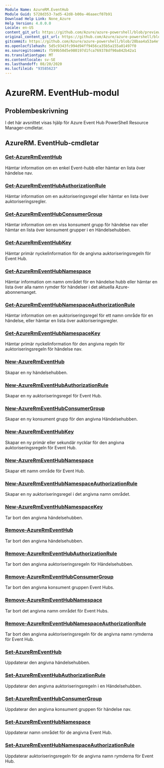 ```yaml
---
Module Name: AzureRM.EventHub
Module Guid: 5728d353-7ad5-42d8-b00a-46aaecf07b91
Download Help Link: None_Azure
Help Version: 4.0.0.0
Locale: en-US
content_git_url: https://github.com/Azure/azure-powershell/blob/preview/src/ResourceManager/EventHub/Commands.EventHub/help/AzureRM.EventHub.md
original_content_git_url: https://github.com/Azure/azure-powershell/blob/preview/src/ResourceManager/EventHub/Commands.EventHub/help/AzureRM.EventHub.md
gitcommit: https://github.com/Azure/azure-powershell/blob/28baa4a53a4efceb1197c032a8db08e199f0858d
ms.openlocfilehash: 5d5c9343fc994d94ff9456ca35b5a155a01497f0
ms.sourcegitcommit: f599b50d5e980197d1fca769378df90a842b42a1
ms.translationtype: MT
ms.contentlocale: sv-SE
ms.lasthandoff: 08/20/2020
ms.locfileid: "93585623"
---
```

# AzureRM. EventHub-modul
## Problembeskrivning
I det här avsnittet visas hjälp för Azure Event Hub PowerShell Resource Manager-cmdletar.

## AzureRM. EventHub-cmdletar
### [Get-AzureRmEventHub](Get-AzureRmEventHub.md)
Hämtar information om en enkel Event-hubb eller hämtar en lista över händelse nav.

### [Get-AzureRmEventHubAuthorizationRule](Get-AzureRmEventHubAuthorizationRule.md)
Hämtar information om en auktoriseringsregel eller hämtar en lista över auktoriseringsregler.

### [Get-AzureRmEventHubConsumerGroup](Get-AzureRmEventHubConsumerGroup.md)
Hämtar information om en viss konsument grupp för händelse nav eller hämtar en lista över konsument grupper i en Händelsehubben.

### [Get-AzureRmEventHubKey](Get-AzureRmEventHubKey.md)
Hämtar primär nyckelinformation för de angivna auktoriseringsregeln för Event Hub.

### [Get-AzureRmEventHubNamespace](Get-AzureRmEventHubNamespace.md)
Hämtar information om namn området för en händelse hubb eller hämtar en lista över alla namn rymder för händelser i det aktuella Azure-abonnemanget.

### [Get-AzureRmEventHubNamespaceAuthorizationRule](Get-AzureRmEventHubNamespaceAuthorizationRule.md)
Hämtar information om en auktoriseringsregel för ett namn område för en händelse, eller hämtar en lista över auktoriseringsregler.

### [Get-AzureRmEventHubNamespaceKey](Get-AzureRmEventHubNamespaceKey.md)
Hämtar primär nyckelinformation för den angivna regeln för auktoriseringsregeln för händelse nav.

### [New-AzureRmEventHub](New-AzureRmEventHub.md)
Skapar en ny händelsehubben.

### [New-AzureRmEventHubAuthorizationRule](New-AzureRmEventHubAuthorizationRule.md)
Skapar en ny auktoriseringsregel för Event Hub.

### [New-AzureRmEventHubConsumerGroup](New-AzureRmEventHubConsumerGroup.md)
Skapar en ny konsument grupp för den angivna Händelsehubben.

### [New-AzureRmEventHubKey](New-AzureRmEventHubKey.md)
Skapar en ny primär eller sekundär nycklar för den angivna auktoriseringsregeln för Event Hub.

### [New-AzureRmEventHubNamespace](New-AzureRmEventHubNamespace.md)
Skapar ett namn område för Event Hub.

### [New-AzureRmEventHubNamespaceAuthorizationRule](New-AzureRmEventHubNamespaceAuthorizationRule.md)
Skapar en ny auktoriseringsregel i det angivna namn området.

### [New-AzureRmEventHubNamespaceKey](New-AzureRmEventHubNamespaceKey.md)
Tar bort den angivna händelsehubben.

### [Remove-AzureRmEventHub](Remove-AzureRmEventHub.md)
Tar bort den angivna händelsehubben.

### [Remove-AzureRmEventHubAuthorizationRule](Remove-AzureRmEventHubAuthorizationRule.md)
Tar bort den angivna auktoriseringsregeln för Händelsehubben.

### [Remove-AzureRmEventHubConsumerGroup](Remove-AzureRmEventHubConsumerGroup.md)
Tar bort den angivna konsument gruppen Event Hubs.

### [Remove-AzureRmEventHubNamespace](Remove-AzureRmEventHubNamespace.md)
Tar bort det angivna namn området för Event Hubs.

### [Remove-AzureRmEventHubNamespaceAuthorizationRule](Remove-AzureRmEventHubNamespaceAuthorizationRule.md)
Tar bort den angivna auktoriseringsregeln för de angivna namn rymderna för Event Hub.

### [Set-AzureRmEventHub](Set-AzureRmEventHub.md)
Uppdaterar den angivna händelsehubben.

### [Set-AzureRmEventHubAuthorizationRule](Set-AzureRmEventHubAuthorizationRule.md)
Uppdaterar den angivna auktoriseringsregeln i en Händelsehubben.

### [Set-AzureRmEventHubConsumerGroup](Set-AzureRmEventHubConsumerGroup.md)
Uppdaterar den angivna konsument gruppen för händelse nav.

### [Set-AzureRmEventHubNamespace](Set-AzureRmEventHubNamespace.md)
Uppdaterar namn området för de angivna Event Hub.

### [Set-AzureRmEventHubNamespaceAuthorizationRule](Set-AzureRmEventHubNamespaceAuthorizationRule.md)
Uppdaterar auktoriseringsregeln för de angivna namn rymderna för Event Hub.
